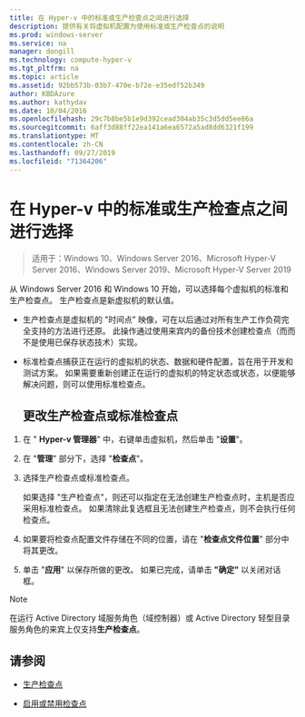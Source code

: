 ```yaml
---
title: 在 Hyper-v 中的标准或生产检查点之间进行选择
description: 提供有关将虚拟机配置为使用标准或生产检查点的说明
ms.prod: windows-server
ms.service: na
manager: dongill
ms.technology: compute-hyper-v
ms.tgt_pltfrm: na
ms.topic: article
ms.assetid: 92bb573b-03b7-470e-b72e-e35edf52b349
author: KBDAzure
ms.author: kathydav
ms.date: 10/04/2016
ms.openlocfilehash: 29c7b8be5b1e9d392cead304ab35c3d5dd5ee86a
ms.sourcegitcommit: 6aff3d88ff22ea141a6ea6572a5ad8dd6321f199
ms.translationtype: MT
ms.contentlocale: zh-CN
ms.lasthandoff: 09/27/2019
ms.locfileid: "71364206"
---
```

# <a name="choose-between-standard-or-production-checkpoints-in-hyper-v"></a>在 Hyper-v 中的标准或生产检查点之间进行选择

>适用于：Windows 10、Windows Server 2016、Microsoft Hyper-V Server 2016、Windows Server 2019、Microsoft Hyper-V Server 2019

  
从 Windows Server 2016 和 Windows 10 开始，可以选择每个虚拟机的标准和生产检查点。 生产检查点是新虚拟机的默认值。
  
- 生产检查点是虚拟机的 "时间点" 映像，可在以后通过对所有生产工作负荷完全支持的方法进行还原。 此操作通过使用来宾内的备份技术创建检查点（而而不是使用已保存状态技术）实现。  
  
- 标准检查点捕获正在运行的虚拟机的状态、数据和硬件配置，旨在用于开发和测试方案。 如果需要重新创建正在运行的虚拟机的特定状态或状态，以便能够解决问题，则可以使用标准检查点。  
 
  ## <a name="change-checkpoints-to-production-or-standard-checkpoints"></a>更改生产检查点或标准检查点  
  
1.  在 " **Hyper-v 管理器**" 中，右键单击虚拟机，然后单击 "**设置**"。  
  
2.  在 "**管理**" 部分下，选择 "**检查点**"。  
  
3.  选择生产检查点或标准检查点。  
  
    如果选择 "生产检查点"，则还可以指定在无法创建生产检查点时，主机是否应采用标准检查点。 如果清除此复选框且无法创建生产检查点，则不会执行任何检查点。  
  
4.  如果要将检查点配置文件存储在不同的位置，请在 "**检查点文件位置**" 部分中将其更改。  
  
5.  单击 "**应用**" 以保存所做的更改。 如果已完成，请单击 **"确定"** 以关闭对话框。  
  
> [!NOTE]
> 在运行 Active Directory 域服务角色（域控制器）或 Active Directory 轻型目录服务角色的来宾上仅支持**生产检查点**。

## <a name="see-also"></a>请参阅  
  
-   [生产检查点](../What-s-new-in-Hyper-V-on-Windows.md#production-checkpoints-new)  
  
-   [启用或禁用检查点](Enable-or-disable-checkpoints-in-Hyper-V.md)  
  


